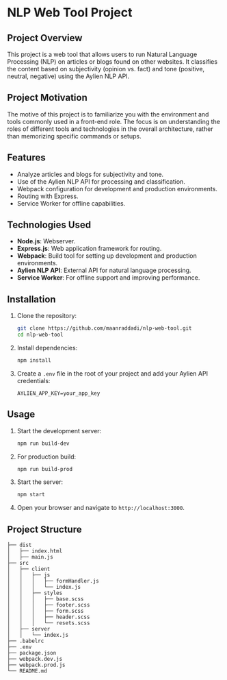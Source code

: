 # NLP Web Tool Project

## Project Overview

This project is a web tool that allows users to run Natural Language Processing (NLP) on articles or blogs found on other websites. It classifies the content based on subjectivity (opinion vs. fact) and tone (positive, neutral, negative) using the Aylien NLP API.

## Project Motivation

The motive of this project is to familiarize you with the environment and tools commonly used in a front-end role. The focus is on understanding the roles of different tools and technologies in the overall architecture, rather than memorizing specific commands or setups.

## Features

- Analyze articles and blogs for subjectivity and tone.
- Use of the Aylien NLP API for processing and classification.
- Webpack configuration for development and production environments.
- Routing with Express.
- Service Worker for offline capabilities.

## Technologies Used

- **Node.js**: Webserver.
- **Express.js**: Web application framework for routing.
- **Webpack**: Build tool for setting up development and production environments.
- **Aylien NLP API**: External API for natural language processing.
- **Service Worker**: For offline support and improving performance.

## Installation

1. Clone the repository:

   ```bash
   git clone https://github.com/maanraddadi/nlp-web-tool.git
   cd nlp-web-tool
   ```

2. Install dependencies:

   ```bash
   npm install
   ```

3. Create a `.env` file in the root of your project and add your Aylien API credentials:
   ```env
   AYLIEN_APP_KEY=your_app_key
   ```

## Usage

1. Start the development server:

   ```bash
   npm run build-dev
   ```

2. For production build:

   ```bash
   npm run build-prod
   ```

3. Start the server:

   ```bash
   npm start
   ```

4. Open your browser and navigate to `http://localhost:3000`.

## Project Structure

```plaintext
├── dist
│   ├── index.html
│   ├── main.js
├── src
│   ├── client
│   │   ├── js
│   │   │   ├── formHandler.js
│   │   │   └── index.js
│   │   ├── styles
│   │   │   ├── base.scss
│   │   │   ├── footer.scss
│   │   │   ├── form.scss
│   │   │   ├── header.scss
│   │   │   └── resets.scss
│   ├── server
│   │   └── index.js
├── .babelrc
├── .env
├── package.json
├── webpack.dev.js
├── webpack.prod.js
└── README.md
```
